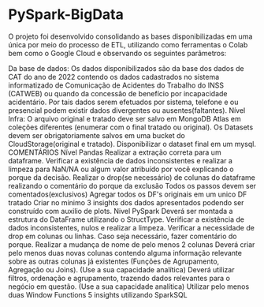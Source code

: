 # PySpark-BigData
O projeto foi desenvolvido consolidando as bases disponibilizadas em uma única por meio do processo de ETL, utilizando como ferramentas o Colab bem como o Google Cloud e observando os seguintes parâmetros:

Da base de dados:
Os dados disponibilizados são da base dos dados de CAT do ano de 2022 contendo os dados cadastrados no sistema informatizado de Comunicação de Acidentes do Trabalho do INSS (CATWEB) ou quando da concessão de benefício por incapacidade acidentário. Por tais dados serem efetuados por sistema, telefone e ou presencial podem existir dados divergentes ou ausentes(faltantes).
Nível Infra:
O arquivo original e tratado deve ser salvo em MongoDB Atlas em coleções diferentes (enumerar com o final tratado ou original). Os Datasets devem ser obrigatoriamente salvos em uma bucket do CloudStorage(original e tratado). Disponibilizar o dataset final em um mysql. COMENTÁRIOS
Nível Pandas
Realizar a extração correta para um dataframe.
Verificar a existência de dados inconsistentes e realizar a limpeza para NaN/NA ou algum valor atribuído por você explicando o porque da decisão.
Realizar o drop(se necessário) de colunas do dataframe realizando o comentário do porque da exclusão
Todos os passos devem ser comentados(exclusivos)
Agregar todos os DF's originais em um unico DF tratado
Criar no mínimo 3 insights dos dados apresentados podendo ser construído com auxilio de plots.
Nivel PySpark
Deverá ser montada a estrutura do DataFrame utilizando o StructType.
Verificar a existência de dados inconsistentes, nulos e realizar a limpeza.
Verificar a necessidade de drop em colunas ou linhas. Caso seja necessário, fazer comentário do porque.
Realizar a mudança de nome de pelo menos 2 colunas
Deverá criar pelo menos duas novas colunas contendo alguma informação relevante sobre as outras colunas já existentes (Funções de Agrupamento, Agregação ou Joins). (Use a sua capacidade analítica)
Deverá utilizar filtros, ordenação e agrupamento, trazendo dados relevantes para o negócio em questão. (Use a sua capacidade analítica)
Utilizar pelo menos duas Window Functions
5 insights utilizando SparkSQL
